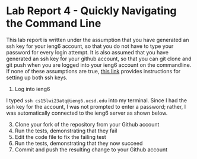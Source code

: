 # Lab Report 4 - Quickly Navigating the Command Line

This lab report is written under the assumption that you have generated an ssh key for your ieng6 account, so that you do not have to type your password for every login attempt. It is also assumed that you have generated an ssh key for your github account, so that you can git clone and git push when you are logged into your ieng6 account on the commandline. If none of these assumptions are true, [this link](https://ucsd-cse15l-w23.github.io/week/week7/) provides instructions for setting up both ssh keys.

1. Log into ieng6

  I typed `ssh cs15lwi23atq@ieng6.ucsd.edu` into my terminal. Since I had the ssh key for the account, I was not prompted to enter a password; rather, I was automatically connected to the ieng6 server as shown below. 
  
3. Clone your fork of the repository from your Github account
4. Run the tests, demonstrating that they fail
5. Edit the code file to fix the failing test
6. Run the tests, demonstrating that they now succeed
7. Commit and push the resulting change to your Github account
